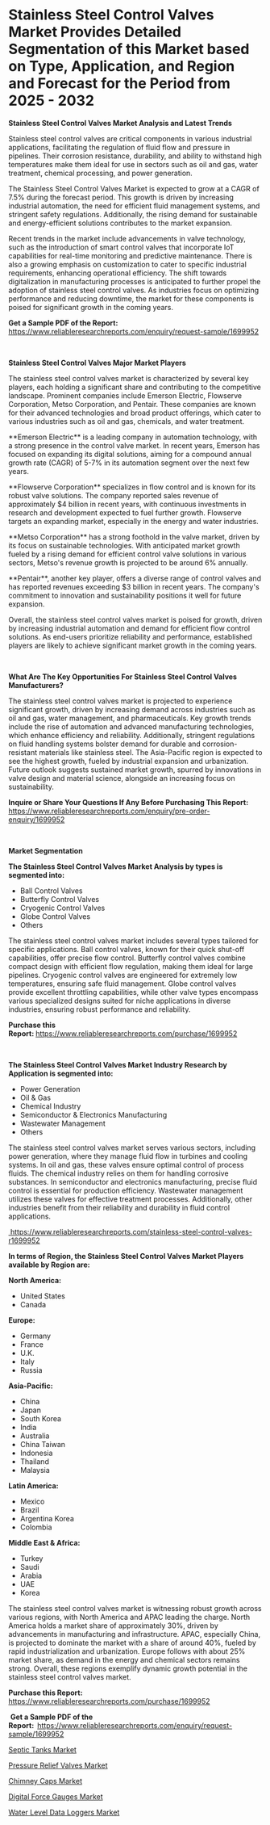 <p><h1>Stainless Steel Control Valves Market Provides Detailed Segmentation of this Market based on Type, Application, and Region and Forecast for the Period from 2025 - 2032</h1></p><p><strong>Stainless Steel Control Valves Market Analysis and Latest Trends</strong></p>
<p><p>Stainless steel control valves are critical components in various industrial applications, facilitating the regulation of fluid flow and pressure in pipelines. Their corrosion resistance, durability, and ability to withstand high temperatures make them ideal for use in sectors such as oil and gas, water treatment, chemical processing, and power generation. </p><p>The Stainless Steel Control Valves Market is expected to grow at a CAGR of 7.5% during the forecast period. This growth is driven by increasing industrial automation, the need for efficient fluid management systems, and stringent safety regulations. Additionally, the rising demand for sustainable and energy-efficient solutions contributes to the market expansion. </p><p>Recent trends in the market include advancements in valve technology, such as the introduction of smart control valves that incorporate IoT capabilities for real-time monitoring and predictive maintenance. There is also a growing emphasis on customization to cater to specific industrial requirements, enhancing operational efficiency. The shift towards digitalization in manufacturing processes is anticipated to further propel the adoption of stainless steel control valves. As industries focus on optimizing performance and reducing downtime, the market for these components is poised for significant growth in the coming years.</p></p>
<p><strong>Get a Sample PDF of the Report:&nbsp;</strong> <a href="https://www.reliableresearchreports.com/enquiry/request-sample/1699952?utm_campaign=8&utm_medium=2&utm_source=Github&utm_content=ia&utm_term=22022025&utm_id=stainless-steel-control-valves">https://www.reliableresearchreports.com/enquiry/request-sample/1699952</a></p>
<p>&nbsp;</p>
<p><strong>Stainless Steel Control Valves Major Market Players</strong></p>
<p><p>The stainless steel control valves market is characterized by several key players, each holding a significant share and contributing to the competitive landscape. Prominent companies include Emerson Electric, Flowserve Corporation, Metso Corporation, and Pentair. These companies are known for their advanced technologies and broad product offerings, which cater to various industries such as oil and gas, chemicals, and water treatment.</p><p>**Emerson Electric** is a leading company in automation technology, with a strong presence in the control valve market. In recent years, Emerson has focused on expanding its digital solutions, aiming for a compound annual growth rate (CAGR) of 5-7% in its automation segment over the next few years.</p><p>**Flowserve Corporation** specializes in flow control and is known for its robust valve solutions. The company reported sales revenue of approximately $4 billion in recent years, with continuous investments in research and development expected to fuel further growth. Flowserve targets an expanding market, especially in the energy and water industries.</p><p>**Metso Corporation** has a strong foothold in the valve market, driven by its focus on sustainable technologies. With anticipated market growth fueled by a rising demand for efficient control valve solutions in various sectors, Metso's revenue growth is projected to be around 6% annually.</p><p>**Pentair**, another key player, offers a diverse range of control valves and has reported revenues exceeding $3 billion in recent years. The company's commitment to innovation and sustainability positions it well for future expansion.</p><p>Overall, the stainless steel control valves market is poised for growth, driven by increasing industrial automation and demand for efficient flow control solutions. As end-users prioritize reliability and performance, established players are likely to achieve significant market growth in the coming years.</p></p>
<p>&nbsp;</p>
<p><strong>What Are The Key Opportunities For Stainless Steel Control Valves Manufacturers?</strong></p>
<p><p>The stainless steel control valves market is projected to experience significant growth, driven by increasing demand across industries such as oil and gas, water management, and pharmaceuticals. Key growth trends include the rise of automation and advanced manufacturing technologies, which enhance efficiency and reliability. Additionally, stringent regulations on fluid handling systems bolster demand for durable and corrosion-resistant materials like stainless steel. The Asia-Pacific region is expected to see the highest growth, fueled by industrial expansion and urbanization. Future outlook suggests sustained market growth, spurred by innovations in valve design and material science, alongside an increasing focus on sustainability.</p></p>
<p><strong>Inquire or Share Your Questions If Any Before Purchasing This Report:</strong> <a href="https://www.reliableresearchreports.com/enquiry/pre-order-enquiry/1699952?utm_campaign=8&utm_medium=2&utm_source=Github&utm_content=ia&utm_term=22022025&utm_id=stainless-steel-control-valves">https://www.reliableresearchreports.com/enquiry/pre-order-enquiry/1699952</a></p>
<p>&nbsp;</p>
<p><strong>Market Segmentation</strong></p>
<p><strong>The Stainless Steel Control Valves Market Analysis by types is segmented into:</strong></p>
<p><ul><li>Ball Control Valves</li><li>Butterfly Control Valves</li><li>Cryogenic Control Valves</li><li>Globe Control Valves</li><li>Others</li></ul></p>
<p><p>The stainless steel control valves market includes several types tailored for specific applications. Ball control valves, known for their quick shut-off capabilities, offer precise flow control. Butterfly control valves combine compact design with efficient flow regulation, making them ideal for large pipelines. Cryogenic control valves are engineered for extremely low temperatures, ensuring safe fluid management. Globe control valves provide excellent throttling capabilities, while other valve types encompass various specialized designs suited for niche applications in diverse industries, ensuring robust performance and reliability.</p></p>
<p><strong>Purchase this Report:&nbsp;</strong><a href="https://www.reliableresearchreports.com/purchase/1699952?utm_campaign=8&utm_medium=2&utm_source=Github&utm_content=ia&utm_term=22022025&utm_id=stainless-steel-control-valves">https://www.reliableresearchreports.com/purchase/1699952</a></p>
<p>&nbsp;</p>
<p><strong>The Stainless Steel Control Valves Market Industry Research by Application is segmented into:</strong></p>
<p><ul><li>Power Generation</li><li>Oil & Gas</li><li>Chemical Industry</li><li>Semiconductor & Electronics Manufacturing</li><li>Wastewater Management</li><li>Others</li></ul></p>
<p><p>The stainless steel control valves market serves various sectors, including power generation, where they manage fluid flow in turbines and cooling systems. In oil and gas, these valves ensure optimal control of process fluids. The chemical industry relies on them for handling corrosive substances. In semiconductor and electronics manufacturing, precise fluid control is essential for production efficiency. Wastewater management utilizes these valves for effective treatment processes. Additionally, other industries benefit from their reliability and durability in fluid control applications.</p></p>
<p><a href="https://www.reliableresearchreports.com/stainless-steel-control-valves-r1699952?utm_campaign=8&utm_medium=2&utm_source=Github&utm_content=ia&utm_term=22022025&utm_id=stainless-steel-control-valves">&nbsp;https://www.reliableresearchreports.com/stainless-steel-control-valves-r1699952</a></p>
<p><strong>In terms of Region, the Stainless Steel Control Valves Market Players available by Region are:</strong></p>
<p>
    <p> <strong> North America: </strong>
        <ul>
            <li>United States</li>
            <li>Canada</li>
        </ul>
        </p> 
    <p> <strong> Europe: </strong>
        <ul>
            <li>Germany</li>
            <li>France</li>
            <li>U.K.</li>
            <li>Italy</li>
            <li>Russia</li>
        </ul>
        </p> 
    <p> <strong> Asia-Pacific: </strong>
        <ul>
            <li>China</li>
            <li>Japan</li>
            <li>South Korea</li>
            <li>India</li>
            <li>Australia</li>
            <li>China Taiwan</li>
            <li>Indonesia</li>
            <li>Thailand</li>
            <li>Malaysia</li>
        </ul>
        </p> 
    <p> <strong> Latin America: </strong>
        <ul>
            <li>Mexico</li>
            <li>Brazil</li>
            <li>Argentina Korea</li>
            <li>Colombia</li>
        </ul>
        </p> 
    <p> <strong> Middle East & Africa: </strong>
        <ul>
            <li>Turkey</li>
            <li>Saudi</li>
            <li>Arabia</li>
            <li>UAE</li>
            <li>Korea</li>
        </ul>
    </p>
    </p>
<p><p>The stainless steel control valves market is witnessing robust growth across various regions, with North America and APAC leading the charge. North America holds a market share of approximately 30%, driven by advancements in manufacturing and infrastructure. APAC, especially China, is projected to dominate the market with a share of around 40%, fueled by rapid industrialization and urbanization. Europe follows with about 25% market share, as demand in the energy and chemical sectors remains strong. Overall, these regions exemplify dynamic growth potential in the stainless steel control valves market.</p></p>
<p><strong>Purchase this Report: </strong><a href="https://www.reliableresearchreports.com/purchase/1699952?utm_campaign=8&utm_medium=2&utm_source=Github&utm_content=ia&utm_term=22022025&utm_id=stainless-steel-control-valves">https://www.reliableresearchreports.com/purchase/1699952</a></p>
<p>&nbsp;<strong>Get a Sample PDF of the Report:&nbsp;&nbsp;</strong><a href="https://www.reliableresearchreports.com/enquiry/request-sample/1699952?utm_campaign=8&utm_medium=2&utm_source=Github&utm_content=ia&utm_term=22022025&utm_id=stainless-steel-control-valves">https://www.reliableresearchreports.com/enquiry/request-sample/1699952</a></p>
<p><strong></strong></p>
<p><p><a href="https://github.com/verikaahova/Market-Research-Report-List-1/blob/main/septic-tanks-market.md?utm_campaign=8&utm_medium=2&utm_source=Github&utm_content=ia&utm_term=22022025&utm_id=stainless-steel-control-valves">Septic Tanks Market</a></p><p><a href="https://github.com/ezahdyre/Market-Research-Report-List-1/blob/main/pressure-relief-valves-market.md?utm_campaign=8&utm_medium=2&utm_source=Github&utm_content=ia&utm_term=22022025&utm_id=stainless-steel-control-valves">Pressure Relief Valves Market</a></p><p><a href="https://github.com/dingharhouma/Market-Research-Report-List-1/blob/main/chimney-caps-market.md?utm_campaign=8&utm_medium=2&utm_source=Github&utm_content=ia&utm_term=22022025&utm_id=stainless-steel-control-valves">Chimney Caps Market</a></p><p><a href="https://github.com/taxyevgwlle/Market-Research-Report-List-1/blob/main/digital-force-gauges-market.md?utm_campaign=8&utm_medium=2&utm_source=Github&utm_content=ia&utm_term=22022025&utm_id=stainless-steel-control-valves">Digital Force Gauges Market</a></p><p><a href="https://github.com/kaqiewan/Market-Research-Report-List-1/blob/main/water-level-data-loggers-market.md?utm_campaign=8&utm_medium=2&utm_source=Github&utm_content=ia&utm_term=22022025&utm_id=stainless-steel-control-valves">Water Level Data Loggers Market</a></p></p>